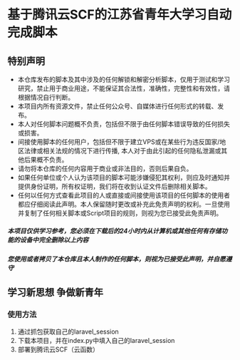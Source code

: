 # 基于腾讯云SCF的江苏省青年大学习自动完成脚本
## 特别声明
* 本仓库发布的脚本及其中涉及的任何解锁和解密分析脚本，仅用于测试和学习研究，禁止用于商业用途，不能保证其合法性，准确性，完整性和有效性，请根据情况自行判断。
* 本项目内所有资源文件，禁止任何公众号、自媒体进行任何形式的转载、发布。
* 本人对任何脚本问题概不负责，包括但不限于由任何脚本错误导致的任何损失或损害。
* 间接使用脚本的任何用户，包括但不限于建立VPS或在某些行为违反国家/地区法律或相关法规的情况下进行传播, 本人对于由此引起的任何隐私泄漏或其他后果概不负责。
* 请勿将本仓库的任何内容用于商业或非法目的，否则后果自负。
* 如果任何单位或个人认为该项目的脚本可能涉嫌侵犯其权利，则应及时通知并提供身份证明，所有权证明，我们将在收到认证文件后删除相关脚本。
* 任何以任何方式查看此项目的人或直接或间接使用该项目的任何脚本的使用者都应仔细阅读此声明。本人保留随时更改或补充此免责声明的权利。一旦使用并复制了任何相关脚本或Script项目的规则，则视为您已接受此免责声明。
##### 本项目仅供学习参考，您必须在下载后的24小时内从计算机或其他任何有存储功能的设备中完全删除以上内容
##### 您使用或者拷贝了本仓库且本人制作的任何脚本，则视为已接受此声明，并自愿遵守

## 学习新思想 争做新青年 
### 使用方法
1. 通过抓包获取自己的laravel_session
2. 下载本项目，并在index.py中填入自己的laravel_session
3. 部署到腾讯云SCF（云函数）